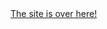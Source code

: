 <!doctype html>

<html lang="en-us">
  <head>
    <title>
      Landing
    </title>
  </head>

  <body>
    <a href="site/index.html">
      The site is over here!
    </a>
  </body>
</html>
